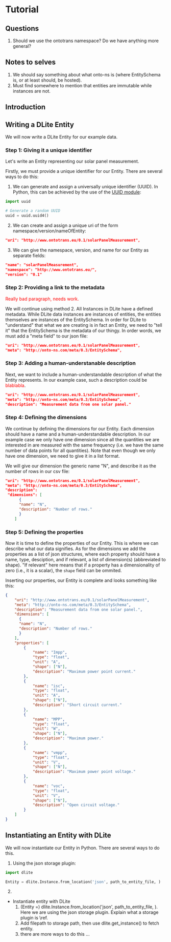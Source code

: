 # Tutorial

## Questions
1. Should we use the ontotrans namespace? Do we have anything more general?

## Notes to selves
1. We should say something about what onto-ns is (where EntitySchema is, or at least should, be hosted).
2. Must find somewhere to mention that entities are immutable while instances are not.

## Introduction


## Writing a DLite Entity
We will now write a DLite Entity for our example data. 

### Step 1: Giving it a unique identifier
Let's write an Entity representing our solar panel measurement. 

Firstly, we must provide a unique identifier for our Entity. There are several ways to do this:

1.  We can generate and assign a universally unique identifier (UUID). In Python, this can be achieved by the use of the [UUID module](https://docs.python.org/3/library/uuid.html):

```python
import uuid

# Generate a random UUID
uuid = uuid.uuid4()
```

2.  We can create and assign a unique uri of the form namespace/version/nameOfEntity:

```json
"uri": "http://www.ontotrans.eu/0.1/solarPanelMeasurement",
```

3.  We can give the namespace, version, and name for our Entity as separate fields:

```json
"name": "solarPanelMeasurement",
"namespace": "http://www.ontotrans.eu/",
"version": "0.1"
```

### Step 2: Providing a link to the metadata
<span style="color:red">Really bad paragraph, needs work.</span>

We will continue using method 2. All Instances in DLite have a defined metadata. While DLite data instances are instances of entities, the entities themselves are instances of the EntitySchema. In order for DLite to "understand" that what we are creating is in fact an Entity, we need to "tell it" that the EntitySchema is the metadata of our thingy. In order words, we must add a "meta field" to our json file:

```json
"uri": "http://www.ontotrans.eu/0.1/solarPanelMeasurement",
"meta": "http://onto-ns.com/meta/0.3/EntitySchema",
```

### Step 3: Adding a human-understanable description
Next, we want to include a human-understandable description of what the Entity represents. In our example case, such a description could be <span style="color:red">blablabla</span>.

```json
"uri": "http://www.ontotrans.eu/0.1/solarPanelMeasurement",
"meta": "http://onto-ns.com/meta/0.3/EntitySchema",
"description": "Measurement data from one solar panel."
```

### Step 4: Defining the dimensions
We continue by defining the dimensions for our Entity. Each dimension should have a name and a human-understandable description. In our example case we only have one dimension since all the quantities we are interested in are measured with the same frequency (i.e. we have the same number of data points for all quantities). Note that even though we only have one dimension, we need to give it in a list format.

We will give our dimension the generic name "N", and describe it as the number of rows in our csv file:

```json
"uri": "http://www.ontotrans.eu/0.1/solarPanelMeasurement",
"meta": "http://onto-ns.com/meta/0.3/EntitySchema",
"description": 
 "dimensions": [
      {
      "name": "N",
      "description": "Number of rows."
      }
    ]
```

### Step 5: Defining the properties
Now it is time to define the properties of our Entity. This is where we can describe what our data signifies. As for the dimensions we add the properties as a list of json structures, where each property should have a name, type, desciption, and if relevant, a list of dimension(s) (abbreviated to shape). "If relevant" here means that if a property has a dimensionality of zero (i.e., it is a scalar), the `shape` field can be ommited.

Inserting our properties, our Entity is complete and looks something like this:

```json
{
    "uri": "http://www.ontotrans.eu/0.1/solarPanelMeasurement",
    "meta": "http://onto-ns.com/meta/0.3/EntitySchema",
    "description": "Measurement data from one solar panel.",
    "dimensions": [
      {
      "name": "N",
      "description": "Number of rows."
      }
    ],
    "properties": [
        {
            "name": "Impp",
            "type": "float",
            "unit": "A",
            "shape": ["N"],
            "description": "Maximum power point current."
        },
        {
            "name": "isc",
            "type": "float",
            "unit": "A",
            "shape": ["N"],
            "description": "Short circuit current."
        },
        {
            "name": "MPP",
            "type": "float",
            "unit": "W",
            "shape": ["N"],
            "description": "Maximum power."
        },
        {
            "name": "vmpp",
            "type": "float",
            "unit": "V",
            "shape": ["N"],
            "description": "Maximum power point voltage."
        },
        {
            "name": "voc",
            "type": "float",
            "unit": "V",
            "shape": ["N"],
            "description": "Open circuit voltage."
        }
    ]
}

```

## Instantiating an Entity with DLite
We will now instantiate our Entity in Python. There are several ways to do this. 

1. Using the json storage plugin:

```python
import dlite

Entity = dlite.Instance.from_location('json', path_to_entity_file, )

```

2. 

* Instantiate entity with DLite
    1. (Entity =) dlite.Instance.from_location('json', path_to_entity_file, ). Here we are using the json storage plugin. Explain what a storage plugin is \ref.
    2. Add filepath to storage path, then use dlite.get_instance() to fetch
    entity.
    3. there are more ways to do this ... 
